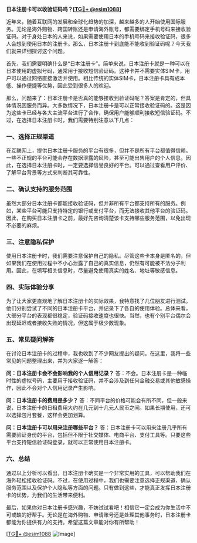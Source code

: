 **日本注册卡可以收验证码吗？[[TG💪+ @esim1088](https://t.me/s/esim1088)]**

近年来，随着互联网的发展和全球化趋势的加深，越来越多的人开始使用国际服务。无论是海外购物、跨国转账还是申请海外账号，都需要绑定手机号码来接收验证码。对于身处日本的人来说，如果需要使用日本的手机号码来接收验证码，很多人会想到使用日本的注册卡。那么，日本注册卡到底能不能收到验证码呢？今天我们就来详细探讨这个问题。

首先，我们需要明确什么是“日本注册卡”。简单来说，日本注册卡就是一种可以在日本使用的虚拟号码，通常用于接收短信验证码。这种卡并不需要实体SIM卡，用户可以通过网络直接激活并使用。相比传统的实体SIM卡，日本注册卡具有成本低、操作便捷等优势，因此受到很多人的欢迎。

那么，问题来了：日本注册卡是否真的能够接收到验证码呢？答案是肯定的，但具体情况因服务而异。大多数情况下，日本注册卡是可以正常接收验证码的。这是因为这些卡已经与各大主流平台进行了合作，确保用户能够顺利接收短信验证码。不过，在选择日本注册卡时，我们需要特别注意以下几点：

### 一、选择正规渠道

在互联网上，提供日本注册卡服务的平台有很多，但并不是所有平台都值得信赖。一些不正规的平台可能会存在数据泄露的风险，甚至可能出售用户的个人信息。因此，在选择日本注册卡时，一定要选择信誉良好的平台。可以通过查看用户评价、了解平台背景等方式来判断其可靠性。

### 二、确认支持的服务范围

虽然大部分日本注册卡都能接收验证码，但并非所有平台都支持所有的服务。例如，某些平台可能只支持特定的银行或支付平台，而无法接收其他平台的验证码。因此，在购买日本注册卡之前，最好先咨询清楚该卡支持哪些服务范围，以免出现不必要的麻烦。

### 三、注意隐私保护

使用日本注册卡时，我们需要注意保护自己的隐私。尽管这些卡本身是匿名的，但如果我们在使用过程中不小心泄露了自己的真实信息，仍然有可能被不法分子利用。因此，在填写相关信息时，尽量避免使用真实的姓名、地址等敏感信息。

### 四、实际体验分享

为了让大家更直观地了解日本注册卡的实际效果，我特意找了几位朋友进行测试。他们分别尝试了不同的日本注册卡平台，并记录下了各自的使用体验。总体来看，大部分平台的表现都很稳定，验证码接收速度也很快。当然，也有个别平台偶尔会出现延迟或者接收失败的情况，但这属于极少数现象。

### 五、常见疑问解答

在讨论日本注册卡的过程中，我也收到了不少网友提出的疑问。在这里，我将一些常见的问题整理出来，并为大家逐一解答：

**问：日本注册卡会不会影响我的个人信用记录？**
答：不会。日本注册卡是一种临时性的虚拟号码，主要用于接收验证码，并不会涉及到任何金融交易或其他敏感操作，因此不会对个人信用记录产生影响。

**问：日本注册卡的费用是多少？**
答：不同平台的价格可能会有所不同，但一般来说，日本注册卡的日租费用大约在几元到十几元人民币之间。如果长期使用，还可以选择包月套餐，这样会更加划算。

**问：日本注册卡可以用来注册哪些平台？**
答：日本注册卡可以用来注册几乎所有需要验证身份的平台，包括但不限于社交媒体、电商平台、支付工具等。只要这些平台支持短信验证码登录，就可以正常使用日本注册卡。

### 六、总结

通过以上分析可以看出，日本注册卡确实是一个非常实用的工具，可以帮助我们在海外轻松接收验证码。不过，在使用过程中，我们也需要注意选择正规渠道、确认服务范围以及保护个人隐私等方面的问题。只有做到这些，才能真正发挥日本注册卡的优势，为我们的生活带来便利。

最后，如果你对日本注册卡感兴趣，不妨试试看吧！相信它一定会成为你生活中不可或缺的好帮手。无论是在海外购物、申请账号还是处理其他事务时，日本注册卡都能为你提供有力的支持。希望这篇文章能对你有所帮助！

[[TG💪+ @esim1088](https://t.me/s/esim1088) ![Image](https://i.postimg.cc/4NQfJmqS/Snipaste-2025-05-13-00-14-12.png)]